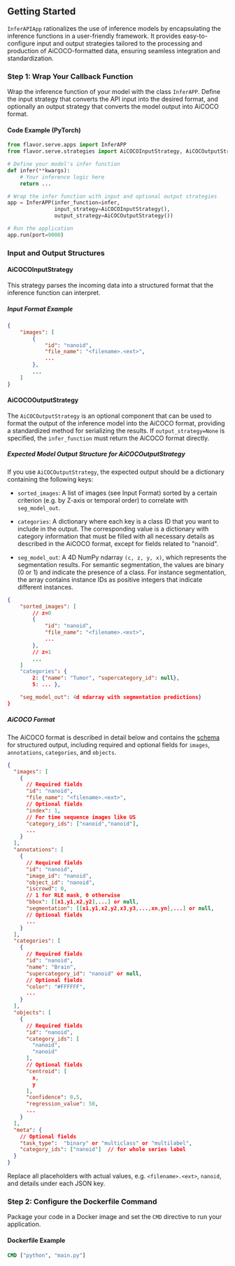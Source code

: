 ## Getting Started
`InferAPIApp` rationalizes the use of inference models by encapsulating the inference functions in a user-friendly framework. It provides easy-to-configure input and output strategies tailored to the processing and production of AiCOCO-formatted data, ensuring seamless integration and standardization.

### Step 1: Wrap Your Callback Function

Wrap the inference function of your model with the class `InferAPP`. Define the input strategy that converts the API input into the desired format, and optionally an output strategy that converts the model output into AiCOCO format.

#### Code Example (PyTorch)

```python
from flavor.serve.apps import InferAPP
from flavor.serve.strategies import AiCOCOInputStrategy, AiCOCOutputStrategy

# Define your model's infer function
def infer(**kwargs):
    # Your inference logic here
    return ...

# Wrap the infer function with input and optional output strategies
app = InferAPP(infer_function=infer,
               input_strategy=AiCOCOInputStrategy(),
               output_strategy=AiCOCOutputStrategy())

# Run the application
app.run(port=9000)
```

### Input and Output Structures

#### AiCOCOInputStrategy

This strategy parses the incoming data into a structured format that the inference function can interpret.

##### Input Format Example

```json
{
    "images": [
        {
            "id": "nanoid",
            "file_name": "<filename>.<ext>",
            ...
        },
        ,,,
    ]
}
```

#### AiCOCOOutputStrategy

The `AiCOCOutputStrategy` is an optional component that can be used to format the output of the inference model into the AiCOCO format, providing a standardized method for serializing the results. If `output_strategy=None` is specified, the `infer_function` must return the AiCOCO format directly.

##### Expected Model Output Structure for AiCOCOutputStrategy

If  you  use  `AiCOCOutputStrategy`,  the  expected  output  should  be  a  dictionary  containing  the  following  keys:

 -  `sorted_images`:  A  list  of  images (see Input Format) sorted by  a certain criterion  (e.g.  by  Z-axis  or  temporal order) to  correlate  with  `seg_model_out`.

- `categories`: A dictionary where each key is a class ID that you want to include in the output. The corresponding value is a dictionary with category information that must be filled with all necessary details as described in the AiCOCO format, except for fields related to "nanoid".

- `seg_model_out`: A 4D NumPy ndarray `(c, z, y, x)`, which represents the segmentation results. For semantic segmentation, the values are binary (0 or 1) and indicate the presence of a class. For instance segmentation, the array contains instance IDs as positive integers that indicate different instances.

```json
{
	"sorted_images": [
	    // z=0
	    {
	        "id": "nanoid",
	        "file_name": "<filename>.<ext>",
	        ...
	    },
	    // z=1
	    ,,,
	]
	"categories": {
		2: {"name": "Tumor", "supercategory_id": null},
		5: ... },

	"seg_model_out": 4d ndarray with segmentation predictions}
}
```

##### AiCOCO Format

The AiCOCO format is described in detail below and contains the [schema](../../schema/ai-coco-v2.json)  for structured output, including required and optional fields for `images`, `annotations`, `categories`, and `objects`.

```json
{
  "images": [
    {
      // Required fields
      "id": "nanoid",
      "file_name": "<filename>.<ext>",
      // Optional fields
      "index": 1,
      // For time sequence images like US
      "category_ids": ["nanoid","nanoid"],
      ...
    }
  ],
  "annotations": [
    {
      // Required fields
      "id": "nanoid",
      "image_id": "nanoid",
      "object_id": "nanoid",
      "iscrowd": 0,
      // 1 for RLE mask, 0 otherwise
      "bbox": [[x1,y1,x2,y2],...] or null,
      "segmentation": [[x1,y1,x2,y2,x3,y3,...,xn,yn],...] or null,
      // Optional fields
      ...
    }
  ],
  "categories": [
    {
      // Required fields
      "id": "nanoid",
      "name": "Brain",
      "supercategory_id": "nanoid" or null,
      // Optional fields
      "color": "#FFFFFF",
      ...
    }
  ],
  "objects": [
    {
      // Required fields
      "id": "nanoid",
      "category_ids": [
        "nanoid",
        "nanoid"
      ],
      // Optional fields
      "centroid": [
        x,
        y
      ],
      "confidence": 0.5,
      "regression_value": 50,
      ...
    }
  ],
  "meta": {
    // Optional fields
    "task_type":  "binary" or "multiclass" or "multilabel",
    "category_ids": ["nanoid"]  // for whole series label
  }
}
```

Replace all placeholders with actual values, e.g.  `<filename>.<ext>`, `nanoid`, and details under each JSON key.

### Step 2: Configure the Dockerfile Command

Package your code in a Docker image and set the `CMD` directive to run your application.

#### Dockerfile Example

```dockerfile
CMD ["python", "main.py"]
```
